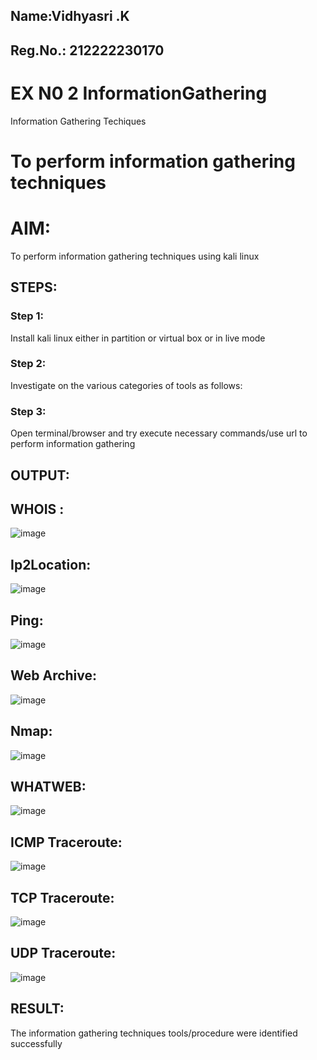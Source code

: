 ## Name:Vidhyasri .K
## Reg.No.: 212222230170

# EX N0 2 InformationGathering
Information Gathering Techiques

# To perform information gathering techniques

# AIM:

To perform information gathering techniques using kali linux 

## STEPS:

### Step 1:

Install kali linux either in partition or virtual box or in live mode

### Step 2:

Investigate on the various categories of tools as follows:

### Step 3:
Open terminal/browser and try execute necessary commands/use url to perform information gathering


## OUTPUT:
## WHOIS :
![image](https://github.com/user-attachments/assets/30189870-90da-41b2-97ef-22cb432a944a)

## Ip2Location:
![image](https://github.com/user-attachments/assets/a66a16e0-c228-447a-b699-d6b1fa2fa97d)

## Ping:
![image](https://github.com/user-attachments/assets/7fff2b3d-c6d2-4753-8c1d-e7f969c738b8)

## Web Archive:
![image](https://github.com/user-attachments/assets/e563e309-25f8-4ec2-9842-fbfee5de8627)

## Nmap:
![image](https://github.com/user-attachments/assets/95b23a65-94c7-421a-ad84-713b73a22ef9)

## WHATWEB:
![image](https://github.com/user-attachments/assets/87e7e297-00cc-423a-a144-50d212029bfc)

## ICMP Traceroute:
![image](https://github.com/user-attachments/assets/e2eec38e-dca0-446c-944e-1ed5a8837430)

## TCP Traceroute:
![image](https://github.com/user-attachments/assets/781df1aa-4575-4e2c-8437-eb8b176c41c4)

## UDP Traceroute:
![image](https://github.com/user-attachments/assets/15fc7548-4e5c-4baa-b163-6062826dbc38)


## RESULT:
The information gathering techniques tools/procedure were  identified successfully
